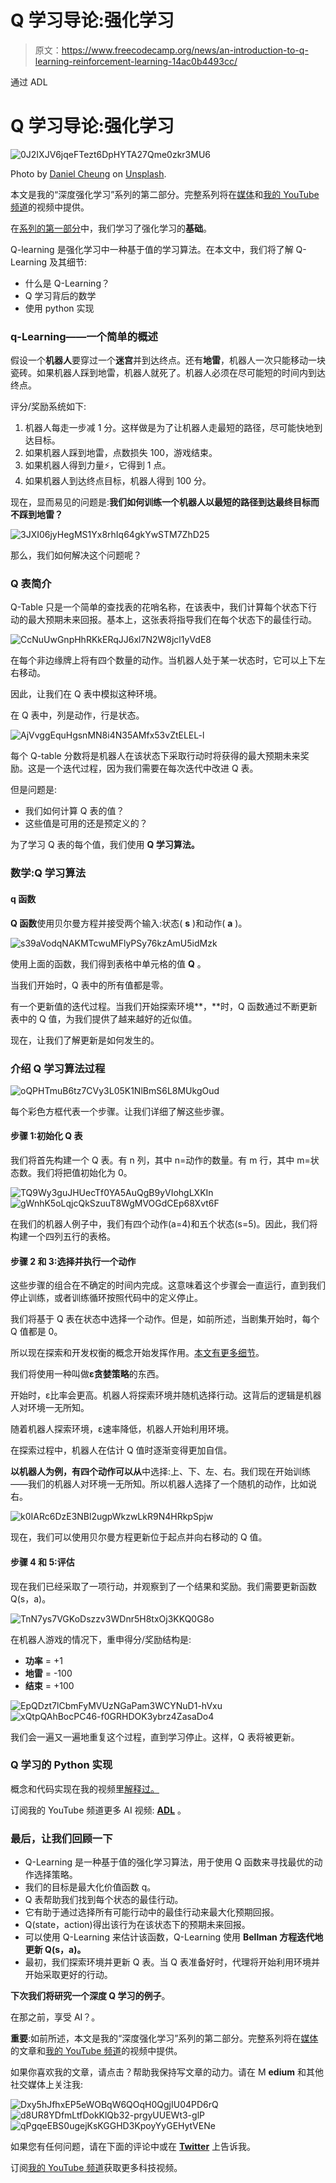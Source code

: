 # Q 学习导论:强化学习

> 原文：<https://www.freecodecamp.org/news/an-introduction-to-q-learning-reinforcement-learning-14ac0b4493cc/>

通过 ADL

# Q 学习导论:强化学习

![0J2IXJV6jqeFTezt6DpHYTA27Qme0zkr3MU6](img/a9d64f6c20794cd0ce77f94069b94a4f.png)

Photo by [Daniel Cheung](https://unsplash.com/@danielkcheung?utm_source=medium&utm_medium=referral) on [Unsplash](https://unsplash.com?utm_source=medium&utm_medium=referral).

本文是我的“深度强化学习”系列的第二部分。完整系列将在[媒体](https://medium.com/@alamba093)和[我的 YouTube 频道](https://www.youtube.com/channel/UCRkxhh51YKqpn2gaUI3MXjg)的视频中提供。

在[系列的第一部分](https://medium.freecodecamp.org/a-brief-introduction-to-reinforcement-learning-7799af5840db)中，我们学习了强化学习的**基础**。

Q-learning 是强化学习中一种基于值的学习算法。在本文中，我们将了解 Q-Learning 及其细节:

*   什么是 Q-Learning？
*   Q 学习背后的数学
*   使用 python 实现

### q-Learning——一个简单的概述

假设一个**机器人**要穿过一个**迷宫**并到达终点。还有**地雷**，机器人一次只能移动一块瓷砖。如果机器人踩到地雷，机器人就死了。机器人必须在尽可能短的时间内到达终点。

评分/奖励系统如下:

1.  机器人每走一步减 1 分。这样做是为了让机器人走最短的路径，尽可能快地到达目标。
2.  如果机器人踩到地雷，点数损失 100，游戏结束。
3.  如果机器人得到力量⚡️，它得到 1 点。
4.  如果机器人到达终点目标，机器人得到 100 分。

现在，显而易见的问题是:**我们如何训练一个机器人以最短的路径到达最终目标而不踩到地雷？**

![3JXI06jyHegMS1Yx8rhIq64gkYwSTM7ZhD25](img/f8eccfe4655e7994a377c4c9963f0229.png)

那么，我们如何解决这个问题呢？

### Q 表简介

Q-Table 只是一个简单的查找表的花哨名称，在该表中，我们计算每个状态下行动的最大预期未来回报。基本上，这张表将指导我们在每个状态下的最佳行动。

![CcNuUwGnpHhRKkERqJJ6xl7N2W8jcl1yVdE8](img/1345c5f186d43d2227f6490aa10bb68a.png)

在每个非边缘牌上将有四个数量的动作。当机器人处于某一状态时，它可以上下左右移动。

因此，让我们在 Q 表中模拟这种环境。

在 Q 表中，列是动作，行是状态。

![AjVvggEquHgsnMN8i4N35AMfx53vZtELEL-l](img/f1544622cb456d946041b1c5cfa9b48f.png)

每个 Q-table 分数将是机器人在该状态下采取行动时将获得的最大预期未来奖励。这是一个迭代过程，因为我们需要在每次迭代中改进 Q 表。

但是问题是:

*   我们如何计算 Q 表的值？
*   这些值是可用的还是预定义的？

为了学习 Q 表的每个值，我们使用 **Q 学习算法。**

### 数学:Q 学习算法

#### q 函数

**Q 函数**使用贝尔曼方程并接受两个输入:状态( **s** )和动作( **a** )。

![s39aVodqNAKMTcwuMFlyPSy76kzAmU5idMzk](img/1172f1082a8d923305301b127fbc3ec3.png)

使用上面的函数，我们得到表格中单元格的值 **Q** 。

当我们开始时，Q 表中的所有值都是零。

有一个更新值的迭代过程。当我们开始探索环境**，**时，Q 函数通过不断更新表中的 Q 值，为我们提供了越来越好的近似值。

现在，让我们了解更新是如何发生的。

### 介绍 Q 学习算法过程

![oQPHTmuB6tz7CVy3L05K1NlBmS6L8MUkgOud](img/51ed162c76ef23bdff6be67a50989f17.png)

每个彩色方框代表一个步骤。让我们详细了解这些步骤。

#### **步骤 1:初始化 Q 表**

我们将首先构建一个 Q 表。有 n 列，其中 n=动作的数量。有 m 行，其中 m=状态数。我们将把值初始化为 0。

![TQ9Wy3guJHUecTf0YA5AuQgB9yVIohgLXKIn](img/82987678493e176d5963f8b8a0a96c59.png)![gWnhK5oLqjcQkSzuuT8WgMVOGdCEp68Xvt6F](img/fa3422de3b7e33ac1bcab13e9b7005a6.png)

在我们的机器人例子中，我们有四个动作(a=4)和五个状态(s=5)。因此，我们将构建一个四列五行的表格。

#### **步骤 2 和 3:选择并执行一个动作**

这些步骤的组合在不确定的时间内完成。这意味着这个步骤会一直运行，直到我们停止训练，或者训练循环按照代码中的定义停止。

我们将基于 Q 表在状态中选择一个动作。但是，如前所述，当剧集开始时，每个 Q 值都是 0。

所以现在探索和开发权衡的概念开始发挥作用。[本文有更多细节](https://medium.freecodecamp.org/a-brief-introduction-to-reinforcement-learning-7799af5840db)。

我们将使用一种叫做**ε贪婪策略**的东西。

开始时，ε比率会更高。机器人将探索环境并随机选择行动。这背后的逻辑是机器人对环境一无所知。

随着机器人探索环境，ε速率降低，机器人开始利用环境。

在探索过程中，机器人在估计 Q 值时逐渐变得更加自信。

**以机器人为例，有四个动作可以从**中选择:上、下、左、右。我们现在开始训练——我们的机器人对环境一无所知。所以机器人选择了一个随机的动作，比如说右。

![k0IARc6DzE3NBl2ugpWkzwLkR9N4HRkpSpjw](img/b5fb3709b6f4522a9fe0d9ea6cdb5efd.png)

现在，我们可以使用贝尔曼方程更新位于起点并向右移动的 Q 值。

#### **步骤 4 和 5:评估**

现在我们已经采取了一项行动，并观察到了一个结果和奖励。我们需要更新函数 Q(s，a)。

![TnN7ys7VGKoDszzv3WDnr5H8txOj3KKQ0G8o](img/650306a69c6d9c256d781981ddd1c06e.png)

在机器人游戏的情况下，重申得分/奖励结构是:

*   **功率** = +1
*   **地雷** = -100
*   **结束** = +100

![EpQDzt7lCbmFyMVUzNGaPam3WCYNuD1-hVxu](img/fe68561331b4c911c7161008fadd81c4.png)![xQtpQAhBocPC46-f0GRHDOK3ybrz4ZasaDo4](img/6b57f618d19da3025f7eddbb143d2e6d.png)

我们会一遍又一遍地重复这个过程，直到学习停止。这样，Q 表将被更新。

### Q 学习的 Python 实现

概念和代码实现在我的视频里[解释过。](https://www.youtube.com/watch?v=yefGGgz20tY)

订阅我的 YouTube 频道更多 AI 视频: [**ADL**](https://goo.gl/u72j6u) 。

### 最后，让我们回顾一下

*   Q-Learning 是一种基于值的强化学习算法，用于使用 Q 函数来寻找最优的动作选择策略。
*   我们的目标是最大化价值函数 q。
*   Q 表帮助我们找到每个状态的最佳行动。
*   它有助于通过选择所有可能行动中的最佳行动来最大化预期回报。
*   Q(state，action)得出该行为在该状态下的预期未来回报。
*   可以使用 Q-Learning 来估计该函数，Q-Learning 使用 **Bellman 方程迭代地更新 Q(s，a)。**
*   最初，我们探索环境并更新 Q 表。当 Q 表准备好时，代理将开始利用环境并开始采取更好的行动。

**下次我们将研究一个深度 Q 学习的例子**。

在那之前，享受 AI？。

**重要**:如前所述，本文是我的“深度强化学习”系列的第二部分。完整系列将在[媒体](https://medium.com/@alamba093)的文章和[我的 YouTube 频道](https://www.youtube.com/channel/UCRkxhh51YKqpn2gaUI3MXjg)的视频中提供。

如果你喜欢我的文章，请点击？帮助我保持写文章的动力。请在 M **edium** 和其他社交媒体上关注我:

![Dxy5hJfhxEP5eWOBqW6QOqH0QgjIU04PD6rQ](img/bc828d09fbfe518129e2966ed821b61b.png)![d8UR8YDfmLtfDokKlQb32-prgyUUEWt3-glP](img/369a1a7ed72340f4959c7b6c8fb1fe33.png)![qPgqeEBS0ugejKsKGGHD3KpoyYyGEHytVENe](img/aeb0b1033d34ef4b2242f94aa55abb60.png)

如果您有任何问题，请在下面的评论中或在 [**Twitter**](https://twitter.com/I_AM_ADL) 上告诉我。

订阅[我的 YouTube 频道](https://goo.gl/u72j6u)获取更多科技视频。